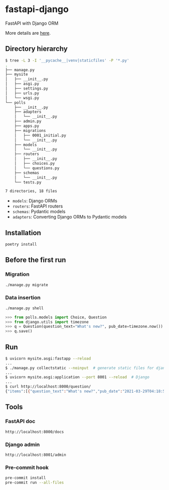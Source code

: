 # fastapi-django

FastAPI with Django ORM

More details are [here](https://kigawas.me/posts/integrate-fastapi-and-django-orm/).

## Directory hierarchy

```bash
$ tree -L 3 -I '__pycache__|venv|staticfiles' -P '*.py'
.
├── manage.py
├── mysite
│   ├── __init__.py
│   ├── asgi.py
│   ├── settings.py
│   ├── urls.py
│   └── wsgi.py
└── polls
    ├── __init__.py
    ├── adapters
    │   └── __init__.py
    ├── admin.py
    ├── apps.py
    ├── migrations
    │   ├── 0001_initial.py
    │   └── __init__.py
    ├── models
    │   └── __init__.py
    ├── routers
    │   ├── __init__.py
    │   ├── choices.py
    │   └── questions.py
    ├── schemas
    │   └── __init__.py
    └── tests.py

7 directories, 18 files
```

- `models`: Django ORMs
- `routers`: FastAPI routers
- `schemas`: Pydantic models
- `adapters`: Converting Django ORMs to Pydantic models

## Installation

```bash
poetry install
```

## Before the first run

### Migration

```bash
./manage.py migrate
```

### Data insertion

```bash
./manage.py shell
```

```python
>>> from polls.models import Choice, Question
>>> from django.utils import timezone
>>> q = Question(question_text="What's new?", pub_date=timezone.now())
>>> q.save()
```

## Run

```bash
$ uvicorn mysite.asgi:fastapp --reload
...
$ ./manage.py collectstatic --noinput  # generate static files for django admin
...
$ uvicorn mysite.asgi:application --port 8001 --reload  # Django
...
$ curl http://localhost:8000/question/
{"items":[{"question_text":"What's new?","pub_date":"2021-03-29T04:18:54.724432+00:00"}]}%
```

## Tools

### FastAPI doc

```plaintext
http://localhost:8000/docs
```

### Django admin

```plaintext
http://localhost:8001/admin
```

### Pre-commit hook

```bash
pre-commit install
pre-commit run --all-files
```

